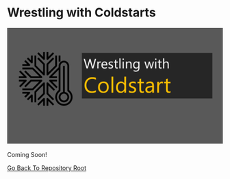 # Wrestling with Coldstarts

![Banner](https://github.com/allanchua101/serverless-ninja/blob/master/docs/010-wrestling-coldstarts/Banner.png)

Coming Soon!

[Go Back To Repository Root](https://github.com/allanchua101/serverless-ninja)
